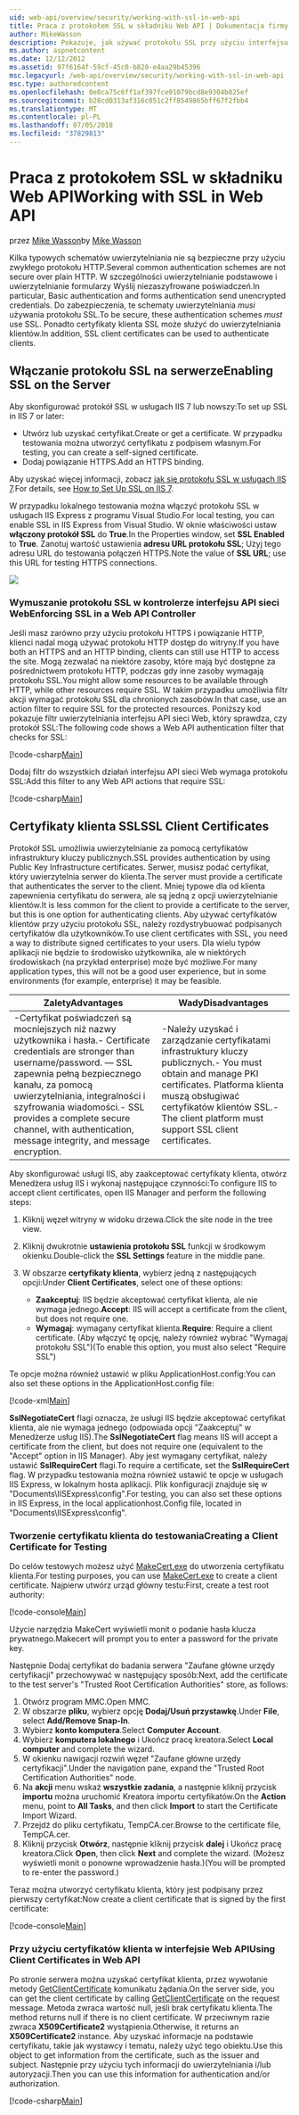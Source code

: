 ```yaml
---
uid: web-api/overview/security/working-with-ssl-in-web-api
title: Praca z protokołem SSL w składniku Web API | Dokumentacja firmy Microsoft
author: MikeWasson
description: Pokazuje, jak używać protokołu SSL przy użyciu interfejsu API sieci Web platformy ASP.NET, w tym o korzystaniu z certyfikatów klientów SSL.
ms.author: aspnetcontent
ms.date: 12/12/2012
ms.assetid: 97f6164f-59cf-45c0-b820-e4aa29b45396
msc.legacyurl: /web-api/overview/security/working-with-ssl-in-web-api
msc.type: authoredcontent
ms.openlocfilehash: 0e0ca75c6ff1af397fce91079bcd8e9304b025ef
ms.sourcegitcommit: b28cd0313af316c051c2ff8549865bff67f2fbb4
ms.translationtype: MT
ms.contentlocale: pl-PL
ms.lasthandoff: 07/05/2018
ms.locfileid: "37829813"
---
```

<a name="working-with-ssl-in-web-api"></a><span data-ttu-id="87bc5-103">Praca z protokołem SSL w składniku Web API</span><span class="sxs-lookup"><span data-stu-id="87bc5-103">Working with SSL in Web API</span></span>
====================
<span data-ttu-id="87bc5-104">przez [Mike Wasson](https://github.com/MikeWasson)</span><span class="sxs-lookup"><span data-stu-id="87bc5-104">by [Mike Wasson](https://github.com/MikeWasson)</span></span>

<span data-ttu-id="87bc5-105">Kilka typowych schematów uwierzytelniania nie są bezpieczne przy użyciu zwykłego protokołu HTTP.</span><span class="sxs-lookup"><span data-stu-id="87bc5-105">Several common authentication schemes are not secure over plain HTTP.</span></span> <span data-ttu-id="87bc5-106">W szczególności uwierzytelnianie podstawowe i uwierzytelnianie formularzy Wyślij niezaszyfrowane poświadczeń.</span><span class="sxs-lookup"><span data-stu-id="87bc5-106">In particular, Basic authentication and forms authentication send unencrypted credentials.</span></span> <span data-ttu-id="87bc5-107">Do zabezpieczenia, te schematy uwierzytelniania *musi* używania protokołu SSL.</span><span class="sxs-lookup"><span data-stu-id="87bc5-107">To be secure, these authentication schemes *must* use SSL.</span></span> <span data-ttu-id="87bc5-108">Ponadto certyfikaty klienta SSL może służyć do uwierzytelniania klientów.</span><span class="sxs-lookup"><span data-stu-id="87bc5-108">In addition, SSL client certificates can be used to authenticate clients.</span></span>

## <a name="enabling-ssl-on-the-server"></a><span data-ttu-id="87bc5-109">Włączanie protokołu SSL na serwerze</span><span class="sxs-lookup"><span data-stu-id="87bc5-109">Enabling SSL on the Server</span></span>

<span data-ttu-id="87bc5-110">Aby skonfigurować protokół SSL w usługach IIS 7 lub nowszy:</span><span class="sxs-lookup"><span data-stu-id="87bc5-110">To set up SSL in IIS 7 or later:</span></span>

- <span data-ttu-id="87bc5-111">Utwórz lub uzyskać certyfikat.</span><span class="sxs-lookup"><span data-stu-id="87bc5-111">Create or get a certificate.</span></span> <span data-ttu-id="87bc5-112">W przypadku testowania można utworzyć certyfikatu z podpisem własnym.</span><span class="sxs-lookup"><span data-stu-id="87bc5-112">For testing, you can create a self-signed certificate.</span></span>
- <span data-ttu-id="87bc5-113">Dodaj powiązanie HTTPS.</span><span class="sxs-lookup"><span data-stu-id="87bc5-113">Add an HTTPS binding.</span></span>

<span data-ttu-id="87bc5-114">Aby uzyskać więcej informacji, zobacz [jak się protokołu SSL w usługach IIS 7](https://www.iis.net/learn/manage/configuring-security/how-to-set-up-ssl-on-iis).</span><span class="sxs-lookup"><span data-stu-id="87bc5-114">For details, see [How to Set Up SSL on IIS 7](https://www.iis.net/learn/manage/configuring-security/how-to-set-up-ssl-on-iis).</span></span>

<span data-ttu-id="87bc5-115">W przypadku lokalnego testowania można włączyć protokołu SSL w usługach IIS Express z programu Visual Studio.</span><span class="sxs-lookup"><span data-stu-id="87bc5-115">For local testing, you can enable SSL in IIS Express from Visual Studio.</span></span> <span data-ttu-id="87bc5-116">W oknie właściwości ustaw **włączony protokół SSL** do **True**.</span><span class="sxs-lookup"><span data-stu-id="87bc5-116">In the Properties window, set **SSL Enabled** to **True**.</span></span> <span data-ttu-id="87bc5-117">Zanotuj wartość ustawienia **adresu URL protokołu SSL**; Użyj tego adresu URL do testowania połączeń HTTPS.</span><span class="sxs-lookup"><span data-stu-id="87bc5-117">Note the value of **SSL URL**; use this URL for testing HTTPS connections.</span></span>

![](working-with-ssl-in-web-api/_static/image1.png)

### <a name="enforcing-ssl-in-a-web-api-controller"></a><span data-ttu-id="87bc5-118">Wymuszanie protokołu SSL w kontrolerze interfejsu API sieci Web</span><span class="sxs-lookup"><span data-stu-id="87bc5-118">Enforcing SSL in a Web API Controller</span></span>

<span data-ttu-id="87bc5-119">Jeśli masz zarówno przy użyciu protokołu HTTPS i powiązanie HTTP, klienci nadal mogą używać protokołu HTTP dostęp do witryny.</span><span class="sxs-lookup"><span data-stu-id="87bc5-119">If you have both an HTTPS and an HTTP binding, clients can still use HTTP to access the site.</span></span> <span data-ttu-id="87bc5-120">Mogą zezwalać na niektóre zasoby, które mają być dostępne za pośrednictwem protokołu HTTP, podczas gdy inne zasoby wymagają protokołu SSL.</span><span class="sxs-lookup"><span data-stu-id="87bc5-120">You might allow some resources to be available through HTTP, while other resources require SSL.</span></span> <span data-ttu-id="87bc5-121">W takim przypadku umożliwia filtr akcji wymagać protokołu SSL dla chronionych zasobów.</span><span class="sxs-lookup"><span data-stu-id="87bc5-121">In that case, use an action filter to require SSL for the protected resources.</span></span> <span data-ttu-id="87bc5-122">Poniższy kod pokazuje filtr uwierzytelniania interfejsu API sieci Web, który sprawdza, czy protokół SSL:</span><span class="sxs-lookup"><span data-stu-id="87bc5-122">The following code shows a Web API authentication filter that checks for SSL:</span></span>

[!code-csharp[Main](working-with-ssl-in-web-api/samples/sample1.cs)]

<span data-ttu-id="87bc5-123">Dodaj filtr do wszystkich działań interfejsu API sieci Web wymaga protokołu SSL:</span><span class="sxs-lookup"><span data-stu-id="87bc5-123">Add this filter to any Web API actions that require SSL:</span></span>

[!code-csharp[Main](working-with-ssl-in-web-api/samples/sample2.cs)]

## <a name="ssl-client-certificates"></a><span data-ttu-id="87bc5-124">Certyfikaty klienta SSL</span><span class="sxs-lookup"><span data-stu-id="87bc5-124">SSL Client Certificates</span></span>

<span data-ttu-id="87bc5-125">Protokół SSL umożliwia uwierzytelnianie za pomocą certyfikatów infrastruktury kluczy publicznych.</span><span class="sxs-lookup"><span data-stu-id="87bc5-125">SSL provides authentication by using Public Key Infrastructure certificates.</span></span> <span data-ttu-id="87bc5-126">Serwer, musisz podać certyfikat, który uwierzytelnia serwer do klienta.</span><span class="sxs-lookup"><span data-stu-id="87bc5-126">The server must provide a certificate that authenticates the server to the client.</span></span> <span data-ttu-id="87bc5-127">Mniej typowe dla od klienta zapewnienia certyfikatu do serwera, ale są jedną z opcji uwierzytelnianie klientów.</span><span class="sxs-lookup"><span data-stu-id="87bc5-127">It is less common for the client to provide a certificate to the server, but this is one option for authenticating clients.</span></span> <span data-ttu-id="87bc5-128">Aby używać certyfikatów klientów przy użyciu protokołu SSL, należy rozdystrybuować podpisanych certyfikatów dla użytkowników.</span><span class="sxs-lookup"><span data-stu-id="87bc5-128">To use client certificates with SSL, you need a way to distribute signed certificates to your users.</span></span> <span data-ttu-id="87bc5-129">Dla wielu typów aplikacji nie będzie to środowisko użytkownika, ale w niektórych środowiskach (na przykład enterprise) może być możliwe.</span><span class="sxs-lookup"><span data-stu-id="87bc5-129">For many application types, this will not be a good user experience, but in some environments (for example, enterprise) it may be feasible.</span></span>

| <span data-ttu-id="87bc5-130">Zalety</span><span class="sxs-lookup"><span data-stu-id="87bc5-130">Advantages</span></span> | <span data-ttu-id="87bc5-131">Wady</span><span class="sxs-lookup"><span data-stu-id="87bc5-131">Disadvantages</span></span> |
| --- | --- |
| <span data-ttu-id="87bc5-132">-Certyfikat poświadczeń są mocniejszych niż nazwy użytkownika i hasła.</span><span class="sxs-lookup"><span data-stu-id="87bc5-132">- Certificate credentials are stronger than username/password.</span></span> <span data-ttu-id="87bc5-133">— SSL zapewnia pełną bezpiecznego kanału, za pomocą uwierzytelniania, integralności i szyfrowania wiadomości.</span><span class="sxs-lookup"><span data-stu-id="87bc5-133">- SSL provides a complete secure channel, with authentication, message integrity, and message encryption.</span></span> | <span data-ttu-id="87bc5-134">-Należy uzyskać i zarządzanie certyfikatami infrastruktury kluczy publicznych.</span><span class="sxs-lookup"><span data-stu-id="87bc5-134">- You must obtain and manage PKI certificates.</span></span> <span data-ttu-id="87bc5-135">Platforma klienta muszą obsługiwać certyfikatów klientów SSL.</span><span class="sxs-lookup"><span data-stu-id="87bc5-135">- The client platform must support SSL client certificates.</span></span> |

<span data-ttu-id="87bc5-136">Aby skonfigurować usługi IIS, aby zaakceptować certyfikaty klienta, otwórz Menedżera usług IIS i wykonaj następujące czynności:</span><span class="sxs-lookup"><span data-stu-id="87bc5-136">To configure IIS to accept client certificates, open IIS Manager and perform the following steps:</span></span>

1. <span data-ttu-id="87bc5-137">Kliknij węzeł witryny w widoku drzewa.</span><span class="sxs-lookup"><span data-stu-id="87bc5-137">Click the site node in the tree view.</span></span>
2. <span data-ttu-id="87bc5-138">Kliknij dwukrotnie **ustawienia protokołu SSL** funkcji w środkowym okienku.</span><span class="sxs-lookup"><span data-stu-id="87bc5-138">Double-click the **SSL Settings** feature in the middle pane.</span></span>
3. <span data-ttu-id="87bc5-139">W obszarze **certyfikaty klienta**, wybierz jedną z następujących opcji:</span><span class="sxs-lookup"><span data-stu-id="87bc5-139">Under **Client Certificates**, select one of these options:</span></span> 

    - <span data-ttu-id="87bc5-140">**Zaakceptuj**: IIS będzie akceptować certyfikat klienta, ale nie wymaga jednego.</span><span class="sxs-lookup"><span data-stu-id="87bc5-140">**Accept**: IIS will accept a certificate from the client, but does not require one.</span></span>
    - <span data-ttu-id="87bc5-141">**Wymagaj**: wymagany certyfikat klienta.</span><span class="sxs-lookup"><span data-stu-id="87bc5-141">**Require**: Require a client certificate.</span></span> <span data-ttu-id="87bc5-142">(Aby włączyć tę opcję, należy również wybrać "Wymagaj protokołu SSL")</span><span class="sxs-lookup"><span data-stu-id="87bc5-142">(To enable this option, you must also select "Require SSL")</span></span>

<span data-ttu-id="87bc5-143">Te opcje można również ustawić w pliku ApplicationHost.config:</span><span class="sxs-lookup"><span data-stu-id="87bc5-143">You can also set these options in the ApplicationHost.config file:</span></span>

[!code-xml[Main](working-with-ssl-in-web-api/samples/sample3.xml)]

<span data-ttu-id="87bc5-144">**SslNegotiateCert** flagi oznacza, że usługi IIS będzie akceptować certyfikat klienta, ale nie wymaga jednego (odpowiada opcji "Zaakceptuj" w Menedżerze usług IIS).</span><span class="sxs-lookup"><span data-stu-id="87bc5-144">The **SslNegotiateCert** flag means IIS will accept a certificate from the client, but does not require one (equivalent to the "Accept" option in IIS Manager).</span></span> <span data-ttu-id="87bc5-145">Aby jest wymagany certyfikat, należy ustawić **SslRequireCert** flagi.</span><span class="sxs-lookup"><span data-stu-id="87bc5-145">To require a certificate, set the **SslRequireCert** flag.</span></span> <span data-ttu-id="87bc5-146">W przypadku testowania można również ustawić te opcje w usługach IIS Express, w lokalnym hosta aplikacji. Plik konfiguracji znajduje się w "Documents\IISExpress\config".</span><span class="sxs-lookup"><span data-stu-id="87bc5-146">For testing, you can also set these options in IIS Express, in the local applicationhost.Config file, located in "Documents\IISExpress\config".</span></span>

### <a name="creating-a-client-certificate-for-testing"></a><span data-ttu-id="87bc5-147">Tworzenie certyfikatu klienta do testowania</span><span class="sxs-lookup"><span data-stu-id="87bc5-147">Creating a Client Certificate for Testing</span></span>

<span data-ttu-id="87bc5-148">Do celów testowych możesz użyć [MakeCert.exe](https://msdn.microsoft.com/library/bfsktky3.aspx) do utworzenia certyfikatu klienta.</span><span class="sxs-lookup"><span data-stu-id="87bc5-148">For testing purposes, you can use [MakeCert.exe](https://msdn.microsoft.com/library/bfsktky3.aspx) to create a client certificate.</span></span> <span data-ttu-id="87bc5-149">Najpierw utwórz urząd główny testu:</span><span class="sxs-lookup"><span data-stu-id="87bc5-149">First, create a test root authority:</span></span>

[!code-console[Main](working-with-ssl-in-web-api/samples/sample4.cmd)]

<span data-ttu-id="87bc5-150">Użycie narzędzia MakeCert wyświetli monit o podanie hasła klucza prywatnego.</span><span class="sxs-lookup"><span data-stu-id="87bc5-150">Makecert will prompt you to enter a password for the private key.</span></span>

<span data-ttu-id="87bc5-151">Następnie Dodaj certyfikat do badania serwera "Zaufane główne urzędy certyfikacji" przechowywać w następujący sposób:</span><span class="sxs-lookup"><span data-stu-id="87bc5-151">Next, add the certificate to the test server's "Trusted Root Certification Authorities" store, as follows:</span></span>

1. <span data-ttu-id="87bc5-152">Otwórz program MMC.</span><span class="sxs-lookup"><span data-stu-id="87bc5-152">Open MMC.</span></span>
2. <span data-ttu-id="87bc5-153">W obszarze **pliku**, wybierz opcję **Dodaj/Usuń przystawkę**.</span><span class="sxs-lookup"><span data-stu-id="87bc5-153">Under **File**, select **Add/Remove Snap-In**.</span></span>
3. <span data-ttu-id="87bc5-154">Wybierz **konto komputera**.</span><span class="sxs-lookup"><span data-stu-id="87bc5-154">Select **Computer Account**.</span></span>
4. <span data-ttu-id="87bc5-155">Wybierz **komputera lokalnego** i Ukończ pracę kreatora.</span><span class="sxs-lookup"><span data-stu-id="87bc5-155">Select **Local computer** and complete the wizard.</span></span>
5. <span data-ttu-id="87bc5-156">W okienku nawigacji rozwiń węzeł "Zaufane główne urzędy certyfikacji".</span><span class="sxs-lookup"><span data-stu-id="87bc5-156">Under the navigation pane, expand the "Trusted Root Certification Authorities" node.</span></span>
6. <span data-ttu-id="87bc5-157">Na **akcji** menu wskaż **wszystkie zadania**, a następnie kliknij przycisk **importu** można uruchomić Kreatora importu certyfikatów.</span><span class="sxs-lookup"><span data-stu-id="87bc5-157">On the **Action** menu, point to **All Tasks**, and then click **Import** to start the Certificate Import Wizard.</span></span>
7. <span data-ttu-id="87bc5-158">Przejdź do pliku certyfikatu, TempCA.cer.</span><span class="sxs-lookup"><span data-stu-id="87bc5-158">Browse to the certificate file, TempCA.cer.</span></span>
8. <span data-ttu-id="87bc5-159">Kliknij przycisk **Otwórz**, następnie kliknij przycisk **dalej** i Ukończ pracę kreatora.</span><span class="sxs-lookup"><span data-stu-id="87bc5-159">Click **Open**, then click **Next** and complete the wizard.</span></span> <span data-ttu-id="87bc5-160">(Możesz wyświetli monit o ponowne wprowadzenie hasła.)</span><span class="sxs-lookup"><span data-stu-id="87bc5-160">(You will be prompted to re-enter the password.)</span></span>

<span data-ttu-id="87bc5-161">Teraz można utworzyć certyfikatu klienta, który jest podpisany przez pierwszy certyfikat:</span><span class="sxs-lookup"><span data-stu-id="87bc5-161">Now create a client certificate that is signed by the first certificate:</span></span>

[!code-console[Main](working-with-ssl-in-web-api/samples/sample5.cmd)]

### <a name="using-client-certificates-in-web-api"></a><span data-ttu-id="87bc5-162">Przy użyciu certyfikatów klienta w interfejsie Web API</span><span class="sxs-lookup"><span data-stu-id="87bc5-162">Using Client Certificates in Web API</span></span>

<span data-ttu-id="87bc5-163">Po stronie serwera można uzyskać certyfikat klienta, przez wywołanie metody [GetClientCertificate](https://msdn.microsoft.com/library/system.net.http.httprequestmessageextensions.getclientcertificate.aspx) komunikatu żądania.</span><span class="sxs-lookup"><span data-stu-id="87bc5-163">On the server side, you can get the client certificate by calling [GetClientCertificate](https://msdn.microsoft.com/library/system.net.http.httprequestmessageextensions.getclientcertificate.aspx) on the request message.</span></span> <span data-ttu-id="87bc5-164">Metoda zwraca wartość null, jeśli brak certyfikatu klienta.</span><span class="sxs-lookup"><span data-stu-id="87bc5-164">The method returns null if there is no client certificate.</span></span> <span data-ttu-id="87bc5-165">W przeciwnym razie zwraca **X509Certificate2** wystąpienia.</span><span class="sxs-lookup"><span data-stu-id="87bc5-165">Otherwise, it returns an **X509Certificate2** instance.</span></span> <span data-ttu-id="87bc5-166">Aby uzyskać informacje na podstawie certyfikatu, takie jak wystawcy i tematu, należy użyć tego obiektu.</span><span class="sxs-lookup"><span data-stu-id="87bc5-166">Use this object to get information from the certificate, such as the issuer and subject.</span></span> <span data-ttu-id="87bc5-167">Następnie przy użyciu tych informacji do uwierzytelniania i/lub autoryzacji.</span><span class="sxs-lookup"><span data-stu-id="87bc5-167">Then you can use this information for authentication and/or authorization.</span></span>

[!code-csharp[Main](working-with-ssl-in-web-api/samples/sample6.cs)]
